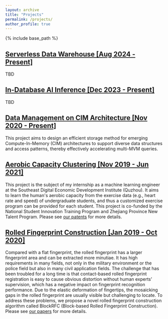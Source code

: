 ```yaml
---
layout: archive
title: "Projects"
permalink: /projects/
author_profile: true
---
```

{% include base_path %}

## [Serverless Data Warehouse [Aug 2024 - Present]](https://onefanwu.github.io/projects/serverless/)

TBD

## [In-Database AI Inference [Dec 2023 - Present]](https://onefanwu.github.io/projects/db4ai/)

TBD


## [Data Management on CIM Architecture [Nov 2020 - Present]](https://onefanwu.github.io/projects/cimdb/)

This project aims to design an efficient storage method for emerging Compute-In-Memory (CIM) architectures to support diverse data structures and access patterns, thereby effectively accelerating multi-MVM queries.


## [Aerobic Capacity Clustering [Nov 2019 - Jun 2021]](https://onefanwu.github.io/projects/acc/)

This project is the subject of my internship as a machine learning engineer at the Southeast Digital Economic Development Institute (Quzhou). It aims to learn the human's aerobic capacity from the exercise data (e.g., heart rate and speed) of undergraduate students, and thus a customized exercise program can be provided for each student. This project is co-funded by the National Student Innovation Training Program and Zhejiang Province New Talent Program. Please see [our patents](https://patents.google.com/patent/CN112836105A/en) for more details.

## [Rolled Fingerprint Construction [Jan 2019 - Oct 2020]](https://onefanwu.github.io/projects/rfc/)

Compared with a flat fingerprint, the rolled fingerprint has a larger fingerprint area and can be extracted more minutiae. It has high requirements in many fields, not only in the military environment or the police field but also in many civil application fields. The challenge that has been troubled for a long time is that contact-based rolled fingerprint registration is easy to cause obvious distortion without human experts’ supervision, which has a negative impact on fingerprint recognition performance. Due to the elastic deformation of fingertips, the mosaicking gaps in the rolled fingerprint are usually visible but challenging to locate. To address these problems, we propose a novel rolled fingerprint construction algorithm called BlockRFC (Block-based Rolled Fingerprint Construction). Please see [our papers](https://ieeexplore.ieee.org/abstract/document/9274479) for more details.
